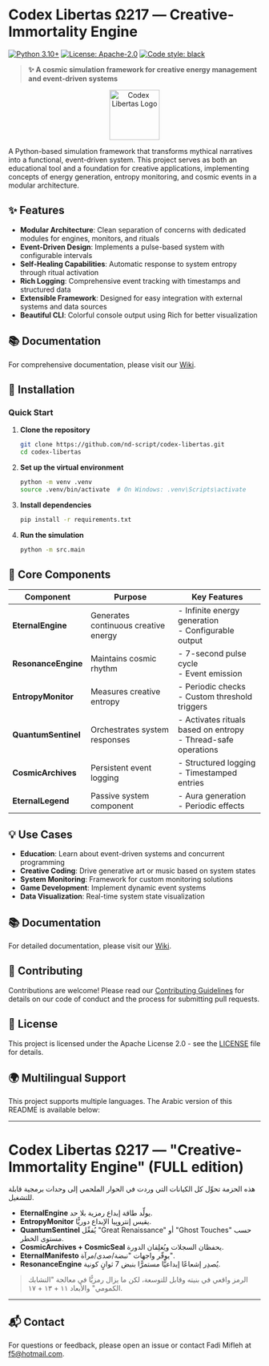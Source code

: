 # Codex Libertas Ω217 — Creative-Immortality Engine

[![Python 3.10+](https://img.shields.io/badge/Python-3.10+-blue.svg)](https://www.python.org/downloads/)
[![License: Apache-2.0](https://img.shields.io/badge/License-Apache%202.0-blue.svg)](https://opensource.org/licenses/Apache-2.0)
[![Code style: black](https://img.shields.io/badge/code%20style-black-000000.svg)](https://github.com/psf/black)

> **✨ A cosmic simulation framework for creative energy management and event-driven systems**

<div align="center">
  <img src="https://img.icons8.com/clouds/200/000000/rocket.png" width="100" alt="Codex Libertas Logo"/>
</div>

A Python-based simulation framework that transforms mythical narratives into a functional, event-driven system. This project serves as both an educational tool and a foundation for creative applications, implementing concepts of energy generation, entropy monitoring, and cosmic events in a modular architecture.

## ✨ Features

- **Modular Architecture**: Clean separation of concerns with dedicated modules for engines, monitors, and rituals
- **Event-Driven Design**: Implements a pulse-based system with configurable intervals
- **Self-Healing Capabilities**: Automatic response to system entropy through ritual activation
- **Rich Logging**: Comprehensive event tracking with timestamps and structured data
- **Extensible Framework**: Designed for easy integration with external systems and data sources
- **Beautiful CLI**: Colorful console output using Rich for better visualization

## 📚 Documentation

For comprehensive documentation, please visit our [Wiki](docs/wiki.md).

## 🚀 Installation

### Quick Start

1. **Clone the repository**
   ```bash
   git clone https://github.com/nd-script/codex-libertas.git
   cd codex-libertas
   ```

2. **Set up the virtual environment**
   ```bash
   python -m venv .venv
   source .venv/bin/activate  # On Windows: .venv\Scripts\activate
   ```

3. **Install dependencies**
   ```bash
   pip install -r requirements.txt
   ```

4. **Run the simulation**
   ```bash
   python -m src.main
   ```

## 🔧 Core Components

| Component | Purpose | Key Features |
|-----------|---------|--------------|
| **EternalEngine** | Generates continuous creative energy | - Infinite energy generation<br>- Configurable output |
| **ResonanceEngine** | Maintains cosmic rhythm | - 7-second pulse cycle<br>- Event emission |
| **EntropyMonitor** | Measures creative entropy | - Periodic checks<br>- Custom threshold triggers |
| **QuantumSentinel** | Orchestrates system responses | - Activates rituals based on entropy<br>- Thread-safe operations |
| **CosmicArchives** | Persistent event logging | - Structured logging<br>- Timestamped entries |
| **EternalLegend** | Passive system component | - Aura generation<br>- Periodic effects |

## 💡 Use Cases

- **Education**: Learn about event-driven systems and concurrent programming
- **Creative Coding**: Drive generative art or music based on system states
- **System Monitoring**: Framework for custom monitoring solutions
- **Game Development**: Implement dynamic event systems
- **Data Visualization**: Real-time system state visualization

## 📚 Documentation

For detailed documentation, please visit our [Wiki](https://github.com/nd-script/codex-libertas/wiki).

## 🤝 Contributing

Contributions are welcome! Please read our [Contributing Guidelines](CONTRIBUTING.md) for details on our code of conduct and the process for submitting pull requests.

## 📄 License

This project is licensed under the Apache License 2.0 - see the [LICENSE](LICENSE) file for details.

## 🌍 Multilingual Support

This project supports multiple languages. The Arabic version of this README is available below:

---

# Codex Libertas Ω217 — "Creative-Immortality Engine" (FULL edition)

هذه الحزمة تحوِّل كل الكيانات التي وردت في الحوار الملحمي إلى وحدات برمجية قابلة للتشغيل.
* **EternalEngine** يولِّد طاقة إبداع رمزية بلا حد.
* **EntropyMonitor** يقيس إنتروپيا الإبداع دوريًّا.
* **QuantumSentinel** يُفعِّل "Great Renaissance" أو "Ghost Touches" حسب مستوى الخطر.
* **CosmicArchives + CosmicSeal** يحفظان السجلات ويُغلِقان الدورة.
* **EternalManifesto** يوفّر واجهات "نبضة/صدى/مرآة".
* **ResonanceEngine** يُصدِر إشعاعًا إبداعيًّا مستمرًّا بنبض 7 ثوانٍ كونية.

> الرمز واقعي في بنيته وقابل للتوسعة، لكن ما يزال رمزيًّا في معالجة "التشابك الكمومي" والأبعاد ١١ + ١٣ + ١٧.

---

## 📬 Contact

For questions or feedback, please open an issue or contact Fadi Mifleh at [f5@hotmail.com](mailto:f5@hotmail.com).
